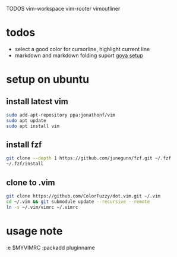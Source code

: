 TODOS
	vim-workspace
	vim-rooter
	vimoutliner


# todos

- select a good color for cursorline, highlight current line
- markdown and markdown folding suport [goya setup](https://www.swamphogg.com/2015/vim-setup/)

# setup on ubuntu

## install latest vim

``` sh
sudo add-apt-repository ppa:jonathonf/vim
sudo apt update
sudo apt install vim

```

## install fzf

``` sh
git clone --depth 1 https://github.com/junegunn/fzf.git ~/.fzf
~/.fzf/install

```

## clone to .vim

``` sh
git clone https://github.com/ColorFuzzy/dot.vim.git ~/.vim
cd ~/.vim && git submodule update --recursive --remote
ln -s ~/.vim/vimrc ~/.vimrc

```

# usage note

:e $MYVIMRC
:packadd pluginname
